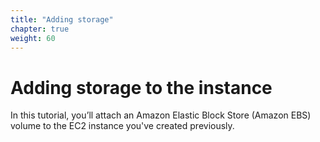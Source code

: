 ```yaml
---
title: "Adding storage"
chapter: true
weight: 60
---
```


# Adding storage to the instance

In this tutorial, you’ll attach an Amazon Elastic Block Store (Amazon EBS) volume to the EC2 instance you've created previously.
